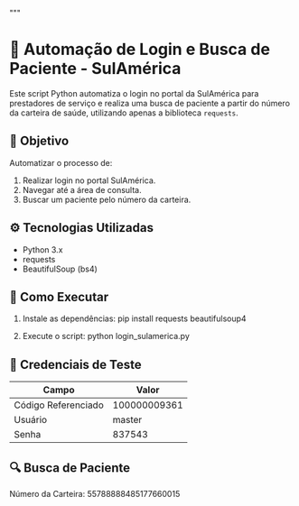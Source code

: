 """
# 🏥 Automação de Login e Busca de Paciente - SulAmérica

Este script Python automatiza o login no portal da SulAmérica para prestadores de serviço e realiza uma busca de paciente a partir do número da carteira de saúde, utilizando apenas a biblioteca `requests`.

## 📌 Objetivo

Automatizar o processo de:

1. Realizar login no portal SulAmérica.
2. Navegar até a área de consulta.
3. Buscar um paciente pelo número da carteira.

## ⚙️ Tecnologias Utilizadas

- Python 3.x
- requests
- BeautifulSoup (bs4)

## 🚀 Como Executar

1. Instale as dependências:
   pip install requests beautifulsoup4

2. Execute o script:
   python login_sulamerica.py

## 🔑 Credenciais de Teste

| Campo              | Valor                |
|-------------------|----------------------|
| Código Referenciado | 100000009361        |
| Usuário            | master               |
| Senha              | 837543               |


## 🔍 Busca de Paciente

Número da Carteira: 55788888485177660015
